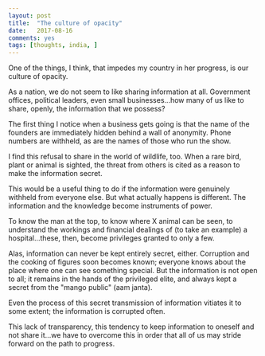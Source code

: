 ```yaml
---
layout: post
title:  "The culture of opacity"
date:   2017-08-16
comments: yes
tags: [thoughts, india, ]
---
```


One of the things, I think, that impedes my country in her progress, is our culture of opacity.

As a nation, we do not seem to like sharing information at all. Government offices, political leaders, even small businesses...how many of us like to share, openly, the information that we possess?

The first thing I notice when a business gets going is that the name of the founders are immediately hidden behind a wall of anonymity. Phone numbers are withheld, as are the names of those who run the show.

I find this refusal to share in the world of wildlife, too. When a rare bird, plant or animal is sighted, the threat from others is cited as a reason to make the information secret. 

This would be a useful thing to do if the information were genuinely withheld from everyone else. But what actually happens is different.  The information and the knowledge become instruments of power.

To know the man at the top, to know where X animal can be seen, to understand the workings and financial dealings of (to take an example) a hospital...these, then, become privileges granted to only a few.

Alas, information can never be kept entirely secret, either. Corruption and the cooking of figures soon becomes known; everyone knows about the place where one can see something special. But the information is not open to all; it remains in the hands of the privileged elite, and always kept a secret from the "mango public" (aam janta).

Even the process of this secret transmission of information vitiates it to some extent; the information is corrupted often.

This lack of transparency, this tendency to keep information to oneself and not share it...we have to overcome this in order that all of us may stride forward on the path to progress.
